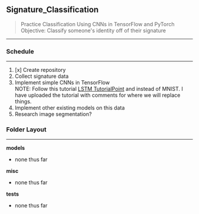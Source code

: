 ## Signature_Classification
> Practice Classification Using CNNs in TensorFlow and PyTorch <br/>
> Objective: Classify someone's identity off of their signature
---

### Schedule
---
01. [x] Create repository
02. Collect signature data
03. Implement simple CNNs in TensorFlow <br/>
NOTE: Follow this tutorial [LSTM TutorialPoint](https://www.tutorialspoint.com/tensorflow/tensorflow_recurrent_neural_networks.htm) and instead of MNIST. I have uploaded the tutorial with comments for where we will replace things.
04. Implement other existing models on this data
05. Research image segmentation? 

### Folder Layout
---

__models__

- none thus far

__misc__

- none thus far

__tests__ 

- none thus far

